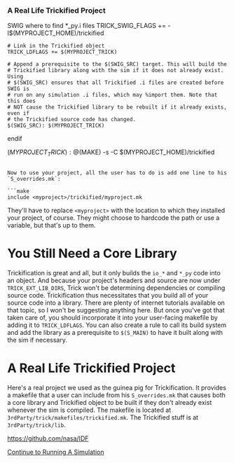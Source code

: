 ### A Real Life Trickified Project

 SWIG where to find *_py.i files
    TRICK_SWIG_FLAGS += -I$(MYPROJECT_HOME)/trickified

    # Link in the Trickified object
    TRICK_LDFLAGS += $(MYPROJECT_TRICK)

    # Append a prerequisite to the $(SWIG_SRC) target. This will build the
    # Trickified library along with the sim if it does not already exist. Using
    # $(SWIG_SRC) ensures that all Trickified .i files are created before SWIG is
    # run on any simulation .i files, which may %import them. Note that this does
    # NOT cause the Trickified library to be rebuilt if it already exists, even if
    # the Trickified source code has changed.
    $(SWIG_SRC): $(MYPROJECT_TRICK)

endif

$(MYPROJECT_TRICK):
        @$(MAKE) -s -C $(MYPROJECT_HOME)/trickified
```

Now to use your project, all the user has to do is add one line to his `S_overrides.mk`:

```make
include <myproject>/trickified/myproject.mk
```

They'll have to replace `<myproject>` with the location to which they installed your project, of course. They might choose to hardcode the path or use a variable, but that's up to them.

# You Still Need a Core Library
Trickification is great and all, but it only builds the `io_*` and `*_py` code into an object. And because your project's headers and source are now under `TRICK_EXT_LIB_DIRS`, Trick won't be determining dependencies or compiling source code. Trickification thus necessitates that you build all of your source code into a library. There are plenty of internet tutorials available on that topic, so I won't be suggesting anything here. But once you've got that taken care of, you should incorporate it into your user-facing makefile by adding it to `TRICK_LDFLAGS`. You can also create a rule to call its build system and add the library as a prerequisite to `$(S_MAIN)` to have it built along with the sim if necessary.

# A Real Life Trickified Project
Here's a real project we used as the guinea pig for Trickification. It provides a makefile that a user can include from his `S_overrides.mk` that causes both a core library and Trickified object to be built if they don't already exist whenever the sim is compiled. The makefile is located at `3rdParty/trick/makefiles/trickified.mk`. The Trickified stuff is at `3rdParty/trick/lib`.

https://github.com/nasa/IDF

[Continue to Running A Simulation](../running_a_simulation/Running-a-Simulation)
